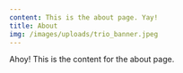 ```yaml
---
content: This is the about page. Yay!
title: About
img: /images/uploads/trio_banner.jpeg
---
```

Ahoy! This is the content for the about page.